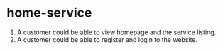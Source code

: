 # home-service
1. A customer could be able to view homepage and the service listing.
2. A customer could be able to register and login to the website.
